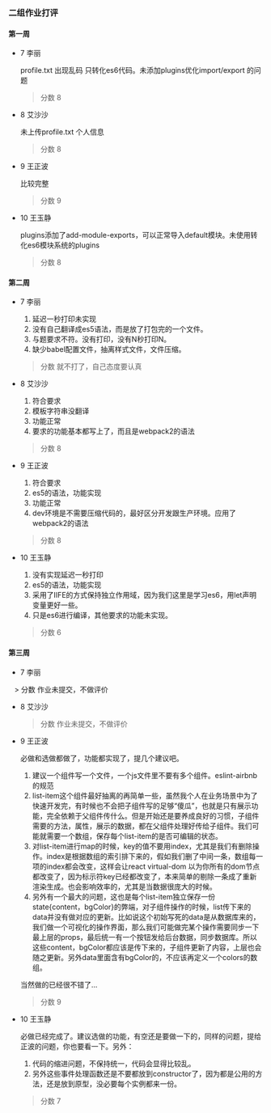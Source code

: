 ### 二组作业打评
#### 第一周
-  7 李丽 

     profile.txt 出现乱码 只转化es6代码。未添加plugins优化import/export 的问题
    > 分数 8
-  8 艾沙沙  

    未上传profile.txt 个人信息
    
    > 分数 8
-  9 王正波 

    比较完整
    > 分数 9
-  10 王玉静 

    plugins添加了add-module-exports，可以正常导入default模块。未使用转化es6模块系统的plugins
    > 分数 8

#### 第二周

-  7 李丽

    1. 延迟一秒打印未实现
    2. 没有自己翻译成es5语法，而是放了打包完的一个文件。
    3. 与题要求不符。没有打印，没有N秒打印N。
    4. 缺少babel配置文件，抽离样式文件，文件压缩。
    
    > 分数 就不打了，自己态度要认真
    
-  8 艾沙沙  

    1. 符合要求
    2. 模板字符串没翻译
    3. 功能正常
    4. 要求的功能基本都写上了，而且是webpack2的语法
    
    > 分数 8
    
-  9 王正波 

    1. 符合要求
    2. es5的语法，功能实现
    3. 功能正常
    4. dev环境是不需要压缩代码的，最好区分开发跟生产环境。应用了webpack2的语法

    > 分数 8
    
-  10 王玉静 
    
    1. 没有实现延迟一秒打印
    2. es5的语法，功能实现
    3. 采用了IIFE的方式保持独立作用域，因为我们这里是学习es6，用let声明变量更好一些。
    4. 只是es6进行编译，其他要求的功能未实现。
    
    > 分数 6


#### 第三周

-  7 李丽

    > 分数  作业未提交，不做评价
    
-  8 艾沙沙  

    > 分数  作业未提交，不做评价
    
-  9 王正波 
    
    必做和选做都做了，功能都实现了，提几个建议吧。
    
    1. 建议一个组件写一个文件，一个js文件里不要有多个组件。eslint-airbnb的规范
    2. list-item这个组件最好抽离的再简单一些，虽然我个人在业务场景中为了快速开发完，有时候也不会把子组件写的足够“傻瓜”，也就是只有展示功能，完全依赖于父组件传什么。但是开始还是要养成良好的习惯，子组件需要的方法，属性，展示的数据，都在父组件处理好传给子组件。我们可能就需要一个数组，保存每个list-item的是否可编辑的状态。
    3. 对list-item进行map的时候，key的值不要用index，尤其是我们有删除操作。index是根据数组的索引排下来的，假如我们删了中间一条，数组每一项的index都会改变，这样会让react virtual-dom 以为你所有的dom节点都改变了，因为标示符key已经都改变了，本来简单的剔除一条成了重新渲染生成。也会影响效率的，尤其是当数据很庞大的时候。
    4. 另外有一个最大的问题，这也是每个list-item独立保存一份state{content，bgColor}的弊端，对子组件操作的时候，list传下来的data并没有做对应的更新。比如说这个初始写死的data是从数据库来的，我们做一个可视化的操作界面，那么我们可能做完某个操作需要同步一下最上层的props，最后统一有一个按钮发给后台数据，同步数据库。所以这些content，bgColor都应该是传下来的，子组件更新了内容，上层也会随之更新。另外data里面含有bgColor的，不应该再定义一个colors的数组。
    
    当然做的已经很不错了...
    
    > 分数 9
    
-  10 王玉静 
    
    必做已经完成了。建议选做的功能，有空还是要做一下的，同样的问题，提给正波的问题，你也要看一下。另外：

    1. 代码的缩进问题，不保持统一，代码会显得比较乱。
    2. 另外这些事件处理函数还是不要都放到constructor了，因为都是公用的方法，还是放到原型，没必要每个实例都来一份。
    
    > 分数 7
